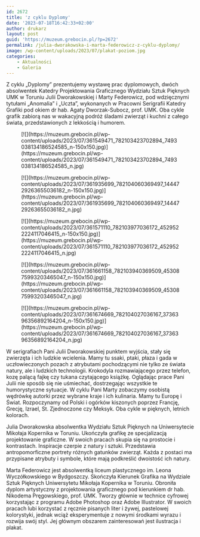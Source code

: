 ```yaml
---
id: 2672
title: 'z cyklu Dyplomy'
date: '2023-07-18T16:42:33+02:00'
author: drukarz
layout: post
guid: 'https://muzeum.grebocin.pl/?p=2672'
permalink: /julia-dworakowska-i-marta-federowicz-z-cyklu-dyplomy/
image: /wp-content/uploads/2023/07/plakat-poziom.jpg
categories:
    - Aktualności
    - Galeria
---
```


Z cyklu „Dyplomy” prezentujemy wystawę prac dyplomowych, dwóch absolwentek Katedry Projektowania Graficznego Wydziału Sztuk Pięknych UMK w Toruniu Julii Dworakowskiej i Marty Federowicz, pod wdzięcznymi tytułami „Anomalia” i „Uczta”, wykonanych w Pracowni Serigrafii Katedry Grafiki pod okiem dr hab. Agaty Dworzak-Subocz, prof. UMK. Oba cykle grafik zabiorą nas w wakacyjną podróż śladami zwierząt i kuchni z całego świata, przedstawionych z lekkością i humorem.

<div class="gallery galleryid-2672 gallery-columns-5 gallery-size-thumbnail" id="gallery-39"><figure class="gallery-item"><div class="gallery-icon landscape"> [![](https://muzeum.grebocin.pl/wp-content/uploads/2023/07/361549471_782103423702894_7493038134186524585_n-150x150.jpg)](https://muzeum.grebocin.pl/wp-content/uploads/2023/07/361549471_782103423702894_7493038134186524585_n.jpg) </div></figure><figure class="gallery-item"><div class="gallery-icon portrait"> [![](https://muzeum.grebocin.pl/wp-content/uploads/2023/07/361935699_782104060369497_1444729263655036182_n-150x150.jpg)](https://muzeum.grebocin.pl/wp-content/uploads/2023/07/361935699_782104060369497_1444729263655036182_n.jpg) </div></figure><figure class="gallery-item"><div class="gallery-icon landscape"> [![](https://muzeum.grebocin.pl/wp-content/uploads/2023/07/361571110_782103977036172_4529522224117046415_n-150x150.jpg)](https://muzeum.grebocin.pl/wp-content/uploads/2023/07/361571110_782103977036172_4529522224117046415_n.jpg) </div></figure><figure class="gallery-item"><div class="gallery-icon portrait"> [![](https://muzeum.grebocin.pl/wp-content/uploads/2023/07/361661158_782103940369509_4530875993203465047_n-150x150.jpg)](https://muzeum.grebocin.pl/wp-content/uploads/2023/07/361661158_782103940369509_4530875993203465047_n.jpg) </div></figure><figure class="gallery-item"><div class="gallery-icon portrait"> [![](https://muzeum.grebocin.pl/wp-content/uploads/2023/07/361674669_782104027036167_3736396356892164204_n-150x150.jpg)](https://muzeum.grebocin.pl/wp-content/uploads/2023/07/361674669_782104027036167_3736396356892164204_n.jpg) </div></figure> </div>W serigrafiach Pani Julii Dworakowskiej punktem wyjścia, stały się zwierzęta i ich ludzkie wcielenia. Mamy tu ssaki, ptaki, płaza i gada w uczłowieczonych pozach z atrybutami pochodzącymi nie tylko ze świata natury, ale i ludzkich technologii. Krokodyla rozmawiającego przez telefon, kozę palącą fajkę czy tukana czytającego książkę. Oglądając prace Pani Julii nie sposób się nie uśmiechać, dostrzegając wszystkie te humorystyczne sytuacje. W cyklu Pani Marty zobaczymy osobistą wędrówkę autorki przez wybrane kraje i ich kulinaria. Mamy tu Europę i Świat. Rozpoczynamy od Polski i ogórków kiszonych poprzez Francję, Grecję, Izrael, St. Zjednoczone czy Meksyk. Oba cykle w pięknych, letnich kolorach.

Julia Dworakowska absolwentka Wydziału Sztuk Pięknych na Uniwersytecie Mikołaja Kopernika w Toruniu. Ukończyła grafikę ze specjalizacją projektowanie graficzne. W swoich pracach skupia się na prostocie i kontrastach. Inspiracje czerpie z natury i sztuki. Przedstawia antropomorficzne portrety różnych gatunków zwierząt. Każda z postaci ma przypisane atrybuty i symbole, które mają podkreślić dwoistość ich natury.

Marta Federowicz jest absolwentką liceum plastycznego im. Leona Wyczółkowskiego w Bydgoszczy. Skończyła Kierunek Grafika na Wydziale Sztuk Pięknych Uniwersytetu Mikołaja Kopernika w Toruniu. Obroniła dyplom artystyczny z projektowania graficznego pod kierunkiem dr hab. Nikodema Pręgowskiego, prof. UMK. Tworzy głównie w technice cyfrowej korzystając z programu Adobe Photoshop oraz Adobe Illustrator. W swoich pracach lubi korzystać z ręcznie pisanych liter i żywej, pastelowej kolorystyki, jednak wciąż eksperymentuje z nowymi środkami wyrazu i rozwija swój styl. Jej głównym obszarem zainteresowań jest ilustracja i plakat.